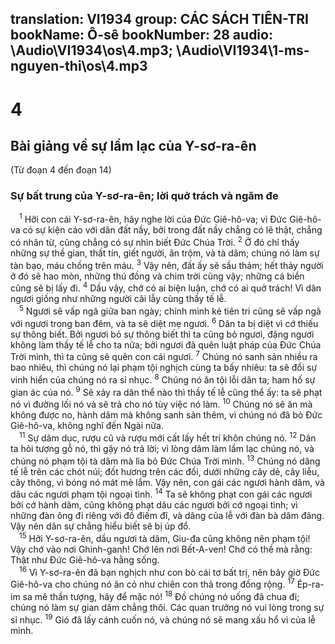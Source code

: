 translation: VI1934
group: CÁC SÁCH TIÊN-TRI
bookName: Ô-sê 
bookNumber: 28
audio: \Audio\VI1934\os\4.mp3; \Audio\VI1934\1-ms-nguyen-thi\os\4.mp3
-------

<div class="title"><h1>4</h1><h2>Bài giảng về sự lầm lạc của Y-sơ-ra-ên</h2><p>(Từ đoạn 4 đến đoạn 14)</p><h3>Sự bất trung của Y-sơ-ra-ên; lời quở trách và ngăm đe</h3></div>
<span class="verse os_4_1"> <sup>1</sup> Hỡi con cái Y-sơ-ra-ên, hãy nghe lời của Đức Giê-hô-va; vì Đức Giê-hô-va có sự kiện cáo với dân đất nầy, bởi trong đất nầy chẳng có lẽ thật, chẳng có nhân từ, cũng chẳng có sự nhìn biết Đức Chúa Trời. </span>
<span class="verse os_4_2"><sup>2</sup> Ở đó chỉ thấy những sự thề gian, thất tín, giết người, ăn trộm, và tà dâm; chúng nó làm sự tàn bạo, máu chồng trên máu. </span>
<span class="verse os_4_3"><sup>3</sup> Vậy nên, đất ấy sẽ sầu thảm; hết thảy người ở đó sẽ hao mòn, những thú đồng và chim trời cũng vậy; những cá biển cũng sẽ bị lấy đi. </span>
<span class="verse os_4_4"><sup>4</sup> Dầu vậy, chớ có ai biện luận, chớ có ai quở trách! Vì dân ngươi giống như những người cãi lẫy cùng thầy tế lễ. <br/></span>
<span class="verse os_4_5"> <sup>5</sup> Ngươi sẽ vấp ngã giữa ban ngày; chính mình kẻ tiên tri cũng sẽ vấp ngã với ngươi trong ban đêm, và ta sẽ diệt mẹ ngươi. </span>
<span class="verse os_4_6"><sup>6</sup> Dân ta bị diệt vì cớ thiếu sự thông biết. Bởi ngươi bỏ sự thông biết thì ta cũng bỏ ngươi, đặng ngươi không làm thầy tế lễ cho ta nữa; bởi ngươi đã quên luật pháp của Đức Chúa Trời mình, thì ta cũng sẽ quên con cái ngươi. </span>
<span class="verse os_4_7"><sup>7</sup> Chúng nó sanh sản nhiều ra bao nhiêu, thì chúng nó lại phạm tội nghịch cùng ta bấy nhiêu: ta sẽ đổi sự vinh hiển của chúng nó ra sỉ nhục. </span>
<span class="verse os_4_8"><sup>8</sup> Chúng nó ăn tội lỗi dân ta; ham hố sự gian ác của nó. </span>
<span class="verse os_4_9"><sup>9</sup> Sẽ xảy ra dân thể nào thì thầy tế lễ cũng thể ấy: ta sẽ phạt nó vì đường lối nó và sẽ trả cho nó tùy việc nó làm. </span>
<span class="verse os_4_10"><sup>10</sup> Chúng nó sẽ ăn mà không được no, hành dâm mà không sanh sản thêm, vì chúng nó đã bỏ Đức Giê-hô-va, không nghĩ đến Ngài nữa. <br/></span>
<span class="verse os_4_11"> <sup>11</sup> Sự dâm dục, rượu cũ và rượu mới cất lấy hết trí khôn chúng nó. </span>
<span class="verse os_4_12"><sup>12</sup> Dân ta hỏi tượng gỗ nó, thì gậy nó trả lời; vì lòng dâm làm lầm lạc chúng nó, và chúng nó phạm tội tà dâm mà lìa bỏ Đức Chúa Trời mình. </span>
<span class="verse os_4_13"><sup>13</sup> Chúng nó dâng tế lễ trên các chót núi; đốt hương trên các đồi, dưới những cây dẻ, cây liễu, cây thông, vì bóng nó mát mẻ lắm. Vậy nên, con gái các ngươi hành dâm, và dâu các ngươi phạm tội ngoại tình. </span>
<span class="verse os_4_14"><sup>14</sup> Ta sẽ không phạt con gái các ngươi bởi cớ hành dâm, cũng không phạt dâu các ngươi bởi cớ ngoại tình; vì những đàn ông đi riêng với đồ điếm đĩ, và dâng của lễ với đàn bà dâm đãng. Vậy nên dân sự chẳng hiểu biết sẽ bị úp đổ. <br/></span>
<span class="verse os_4_15"> <sup>15</sup> Hỡi Y-sơ-ra-ên, dầu ngươi tà dâm, Giu-đa cũng không nên phạm tội! Vậy chớ vào nơi Ghinh-ganh! Chớ lên nơi Bết-A-ven! Chớ có thề mà rằng: Thật như Đức Giê-hô-va hằng sống. <br/></span>
<span class="verse os_4_16"> <sup>16</sup> Vì Y-sơ-ra-ên đã bạn nghịch như con bò cái tơ bất trị, nên bây giờ Đức Giê-hô-va cho chúng nó ăn cỏ như chiên con thả trong đồng rộng. </span>
<span class="verse os_4_17"><sup>17</sup> Ép-ra-im sa mê thần tượng, hãy để mặc nó! </span>
<span class="verse os_4_18"><sup>18</sup> Đồ chúng nó uống đã chua đi; chúng nó làm sự gian dâm chẳng thôi. Các quan trưởng nó vui lòng trong sự sỉ nhục. </span>
<span class="verse os_4_19"><sup>19</sup> Gió đã lấy cánh cuốn nó, và chúng nó sẽ mang xấu hổ vì của lễ mình. <br/></span>
